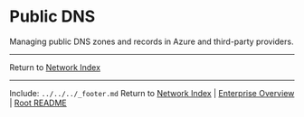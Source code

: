 ﻿---
Last Reviewed: 2025-09-04
Tags: dns, public
---
# Public DNS

Managing public DNS zones and records in Azure and third-party providers.

---
Return to [Network Index](../_index.md)

---
Include: `../../../_footer.md`
Return to [Network Index](../_index.md) | [Enterprise Overview](../_index.md) | [Root README](../../README.md)

